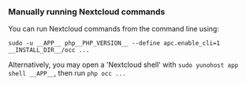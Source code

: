 ### Manually running Nextcloud commands

You can run Nextcloud commands from the command line using:

```
sudo -u __APP__ php__PHP_VERSION__ --define apc.enable_cli=1 __INSTALL_DIR__/occ ...
```

Alternatively, you may open a 'Nextcloud shell' with `sudo yunohost app shell __APP__`, then run `php occ ...`
